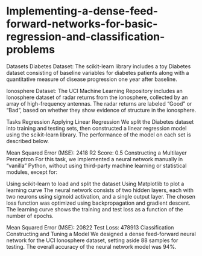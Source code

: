 # Implementing-a-dense-feed-forward-networks-for-basic-regression-and-classification-problems

Datasets
Diabetes Dataset:
The scikit-learn library includes a toy Diabetes dataset consisting of baseline variables for diabetes patients along with a quantitative measure of disease progression one year after baseline.

Ionosphere Dataset:
The UCI Machine Learning Repository includes an Ionosphere dataset of radar returns from the ionosphere, collected by an array of high-frequency antennas. The radar returns are labeled “Good” or “Bad”, based on whether they show evidence of structure in the ionosphere.

Tasks
Regression
Applying Linear Regression
We split the Diabetes dataset into training and testing sets, then constructed a linear regression model using the scikit-learn library. The performance of the model on each set is described below.

Mean Squared Error (MSE): 2418
R2 Score: 0.5
Constructing a Multilayer Perceptron
For this task, we implemented a neural network manually in “vanilla” Python, without using third-party machine learning or statistical modules, except for:

Using scikit-learn to load and split the dataset
Using Matplotlib to plot a learning curve
The neural network consists of two hidden layers, each with two neurons using sigmoid activation, and a single output layer. The chosen loss function was optimized using backpropagation and gradient descent. The learning curve shows the training and test loss as a function of the number of epochs.

Mean Squared Error (MSE): 20822
Test Loss: 478913
Classification
Constructing and Tuning a Model
We designed a dense feed-forward neural network for the UCI Ionosphere dataset, setting aside 88 samples for testing. The overall accuracy of the neural network model was 94%.
